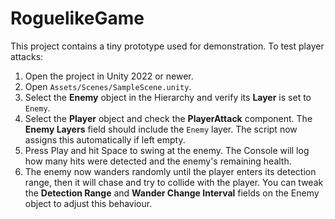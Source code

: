 # RoguelikeGame

This project contains a tiny prototype used for demonstration. To test player attacks:

1. Open the project in Unity 2022 or newer.
2. Open `Assets/Scenes/SampleScene.unity`.
3. Select the **Enemy** object in the Hierarchy and verify its **Layer** is set to `Enemy`.
4. Select the **Player** object and check the **PlayerAttack** component. The **Enemy Layers** field should include the `Enemy` layer. The script now assigns this automatically if left empty.
5. Press Play and hit Space to swing at the enemy. The Console will log how many hits were detected and the enemy's remaining health.
6. The enemy now wanders randomly until the player enters its detection range, then it will chase and try to collide with the player. You can tweak the **Detection Range** and **Wander Change Interval** fields on the Enemy object to adjust this behaviour.
